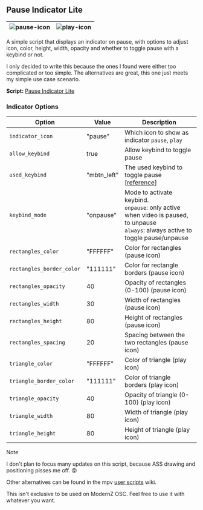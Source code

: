 ## Pause Indicator Lite
| ![pause-icon](https://github.com/user-attachments/assets/cd41333c-8fdd-4de9-8977-15eea95798dc) | ![play-icon](https://github.com/user-attachments/assets/0d1671f8-9b1b-4f10-ade3-82d1748b2d93) |
|:---:|:---:|

A simple script that displays an indicator on pause, with options to adjust icon, color, height, width, opacity and whether to toggle pause with a keybind or not.

I only decided to write this because the ones I found were either too complicated or too simple. The alternatives are great, this one just meets my simple use case scenario.

**Script:** [Pause Indicator Lite](./pause_indicator_lite.lua)

### Indicator Options

| Option                   | Value       | Description                                                    |
|--------------------------|-------------|----------------------------------------------------------------|
| `indicator_icon`         | "pause"     | Which icon to show as indicator `pause`, `play`                |
| `allow_keybind`          | true        | Allow keybind to toggle pause                                  |
| `used_keybind`           | "mbtn_left" | The used keybind to toggle pause [[reference](https://github.com/mpv-player/mpv/blob/master/etc/input.conf)] |
| `keybind_mode`           | "onpause"   | Mode to activate keybind. <br />`onpause`: only active when video is paused, to unpause <br />`always`: always active to toggle pause/unpause |
| `rectangles_color`       | "FFFFFF"    | Color for rectangles (pause icon)                                          |
| `rectangles_border_color`| "111111"    | Color for rectangle borders (pause icon)                                    |
| `rectangles_opacity`     | 40          | Opacity of rectangles (0-100) (pause icon)                                  |
| `rectangles_width`       | 30          | Width of rectangles (pause icon)                                            |
| `rectangles_height`      | 80          | Height of rectangles (pause icon)                                           |
| `rectangles_spacing`     | 20          | Spacing between the two rectangles (pause icon)                             |
| `triangle_color`         | "FFFFFF"    | Color of triangle (play icon)                                              |
| `triangle_border_color`  | "111111"    | Color of triangle borders (play icon)                                      |
| `triangle_opacity`       | 40          | Opacity of triangle (0-100) (play icon)                                    |
| `triangle_width`         | 80          | Width of triangle (play icon)                                              |
| `triangle_height`        | 80          | Height of triangle (play icon)                                             |


> [!NOTE]
> I don't plan to focus many updates on this script, because ASS drawing and positioning pisses me off. 😝 
> 
> Other alternatives can be found in the mpv [user scripts](https://github.com/mpv-player/mpv/wiki/User-Scripts) wiki.

This isn't exclusive to be used on ModernZ OSC. Feel free to use it with whatever you want.
